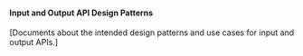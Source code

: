 #### Input and Output API Design Patterns

[Documents about the intended design patterns and use cases for input and output APIs.]
